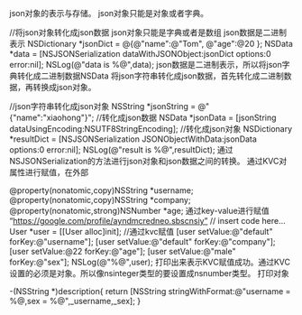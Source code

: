 json对象的表示与存储。 json对象只能是对象或者字典。

//将json对象转化成json数据 json对象只能是字典或者是数组 json数据是二进制表示
NSDictionary *jsonDict = @{@"name":@"Tom",
@"age":@20
};
NSData *data = [NSJSONSerialization dataWithJSONObject:jsonDict options:0 error:nil];
NSLog(@"data is %@",data);
json数据是二进制表示，所以将json字典转化成二进制数据NSData 将json字符串转化成json数据，首先转化成二进制数据，再转换成json对象。

//json字符串转化成json对象
NSString *jsonString = @"{\"name\":\"xiaohong\"}";
//转化成json数据
NSData *jsonData = [jsonString dataUsingEncoding:NSUTF8StringEncoding];
//转化成json对象
NSDictionary *resultDict = [NSJSONSerialization JSONObjectWithData:jsonData options:0 error:nil];
NSLog(@"result is %@",resultDict);
通过NSJSONSerialization的方法进行json对象和json数据之间的转换。
通过KVC对属性进行赋值，在外部

@property(nonatomic,copy)NSString *username;
@property(nonatomic,copy)NSString *company;
@property(nonatomic,strong)NSNumber *age;
通过key-value进行赋值
“https://google.com/profile/ayndmcredneo.sbscnsiy”
// insert code here...
User *user = [[User alloc]init];
//通过kvc赋值
[user setValue:@"default" forKey:@"username"];
[user setValue:@"default" forKey:@"company"];
[user setValue:@22 forKey:@"age"];
[user setValue:@"male" forKey:@"sex"];
NSLog(@"%@",user);
打印出来表示KVC赋值成功。通过KVC设置的必须是对象。所以像nsinteger类型的要设置成nsnumber类型。 打印对象

-(NSString *)description{
return [NSString stringWithFormat:@"username = %@,sex = %@",_username,_sex];
}
